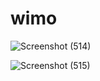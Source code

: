 # wimo

![Screenshot (514)](https://user-images.githubusercontent.com/73250865/103898361-d33e3100-511a-11eb-8995-5a92b3aa6343.png)



![Screenshot (515)](https://user-images.githubusercontent.com/73250865/103898372-d5a08b00-511a-11eb-9535-286fe95cadb5.png)
